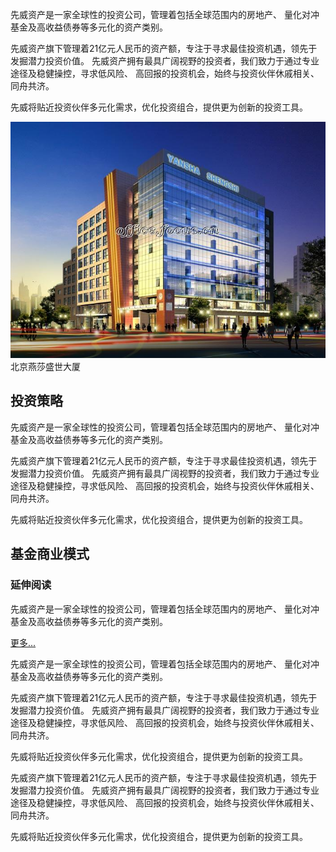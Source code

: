 <!--!
@template _common/article.html
PAGE_TITLE 先威简介
-->

先威资产是一家全球性的投资公司，管理着包括全球范围内的房地产、 量化对冲基金及高收益债券等多元化的资产类别。

先威资产旗下管理着21亿元人民币的资产额，专注于寻求最佳投资机遇，领先于发掘潜力投资价值。 先威资产拥有最具广阔视野的投资者，我们致力于通过专业途径及稳健操控，寻求低风险、 高回报的投资机会，始终与投资伙伴休戚相关、同舟共济。

先威将贴近投资伙伴多元化需求，优化投资组合，提供更为创新的投资工具。

<div class="card left-card">
<img class="header" src="images/profolio-1.jpg">
<div class="label">北京燕莎盛世大厦</div>
</div>

## 投资策略

先威资产是一家全球性的投资公司，管理着包括全球范围内的房地产、 量化对冲基金及高收益债券等多元化的资产类别。

先威资产旗下管理着21亿元人民币的资产额，专注于寻求最佳投资机遇，领先于发掘潜力投资价值。 先威资产拥有最具广阔视野的投资者，我们致力于通过专业途径及稳健操控，寻求低风险、 高回报的投资机会，始终与投资伙伴休戚相关、同舟共济。

先威将贴近投资伙伴多元化需求，优化投资组合，提供更为创新的投资工具。

## 基金商业模式

<div class="card right-card">
<h3>延伸阅读</h3>

<p>先威资产是一家全球性的投资公司，管理着包括全球范围内的房地产、 量化对冲基金及高收益债券等多元化的资产类别。</p>
<div class="more"><a href="#">更多...</a></div>
</div>

先威资产是一家全球性的投资公司，管理着包括全球范围内的房地产、 量化对冲基金及高收益债券等多元化的资产类别。

先威资产旗下管理着21亿元人民币的资产额，专注于寻求最佳投资机遇，领先于发掘潜力投资价值。 先威资产拥有最具广阔视野的投资者，我们致力于通过专业途径及稳健操控，寻求低风险、 高回报的投资机会，始终与投资伙伴休戚相关、同舟共济。

先威将贴近投资伙伴多元化需求，优化投资组合，提供更为创新的投资工具。

先威资产旗下管理着21亿元人民币的资产额，专注于寻求最佳投资机遇，领先于发掘潜力投资价值。 先威资产拥有最具广阔视野的投资者，我们致力于通过专业途径及稳健操控，寻求低风险、 高回报的投资机会，始终与投资伙伴休戚相关、同舟共济。

先威将贴近投资伙伴多元化需求，优化投资组合，提供更为创新的投资工具。
